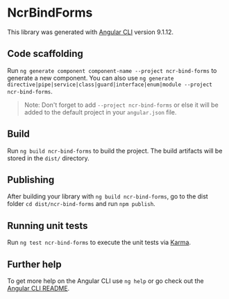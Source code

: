 # NcrBindForms

This library was generated with [Angular CLI](https://github.com/angular/angular-cli) version 9.1.12.

## Code scaffolding

Run `ng generate component component-name --project ncr-bind-forms` to generate a new component. You can also use `ng generate directive|pipe|service|class|guard|interface|enum|module --project ncr-bind-forms`.
> Note: Don't forget to add `--project ncr-bind-forms` or else it will be added to the default project in your `angular.json` file. 

## Build

Run `ng build ncr-bind-forms` to build the project. The build artifacts will be stored in the `dist/` directory.

## Publishing

After building your library with `ng build ncr-bind-forms`, go to the dist folder `cd dist/ncr-bind-forms` and run `npm publish`.

## Running unit tests

Run `ng test ncr-bind-forms` to execute the unit tests via [Karma](https://karma-runner.github.io).

## Further help

To get more help on the Angular CLI use `ng help` or go check out the [Angular CLI README](https://github.com/angular/angular-cli/blob/master/README.md).
